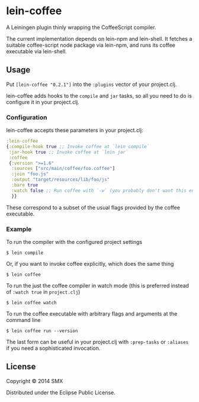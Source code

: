 # lein-coffee

A Leiningen plugin thinly wrapping the CoffeeScript compiler.

The current implementation depends on lein-npm and lein-shell. It fetches a suitable coffee-script node package via lein-npm, and runs its coffee executable via lein-shell.

## Usage

Put `[lein-coffee "0.2.1"]` into the `:plugins` vector of your project.clj.

lein-coffee adds hooks to the `compile` and `jar` tasks, so all you need to do is configure it in your project.clj.

### Configuration

lein-coffee accepts these parameters in your project.clj:

```clj
:lein-coffee
{:compile-hook true ;; Invoke coffee at `lein compile`
 :jar-hook true ;; Invoke coffee at `lein jar`
 :coffee
 {:version ">=1.6"
  :sources ["src/main/coffee/foo.coffee"]
  :join "foo.js"
  :output "target/resources/lib/foo/js"
  :bare true
  :watch false ;; Run coffee with `-w` (you probably don't want this enabled here)
  }}
```

These correspond to a subset of the usual flags provided by the coffee executable.

### Example

To run the compiler with the configured project settings

    $ lein compile

Or, if you want to invoke coffee explicitly, which does the same thing

    $ lein coffee

To run the just the coffee compiler in watch mode (this is preferred instead of `:watch true` in `project.clj`)

    $ lein coffee watch

To run the coffee executable with arbitrary flags and arguments at the command line

    $ lein coffee run --version

The last form can be useful in your project.clj with `:prep-tasks` or `:aliases` if you need a sophisticated invocation.

## License

Copyright © 2014 SMX

Distributed under the Eclipse Public License.
